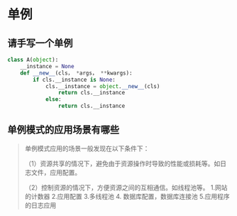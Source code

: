 # 单例

##  请手写一个单例

```python
class A(object):
    __instance = None
    def __new__(cls， *args， **kwargs):
        if cls.__instance is None:
            cls.__instance = object.__new__(cls)
                return cls.__instance
            else:
                return cls.__instance
```

##  单例模式的应用场景有哪些

> 单例模式应用的场景一般发现在以下条件下： 
>
> （1）资源共享的情况下，避免由于资源操作时导致的性能或损耗等。如日志文件，应用配置。 
>
> （2）控制资源的情况下，方便资源之间的互相通信。如线程池等。 1.网站的计数器 2.应用配置 3.多线程池 4. 数据库配置，数据库连接池 5.应用程序的日志应用



